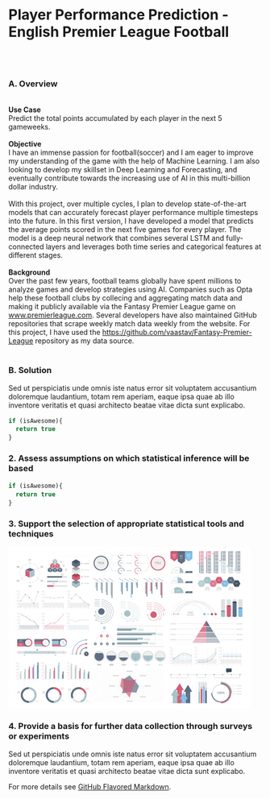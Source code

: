 # Player Performance Prediction - English Premier League Football  
<br/><br/>
### A. Overview
\
**Use Case**\
Predict the total points accumulated by each player in the next 5 gameweeks.\
\
**Objective** \
I have an immense passion for football(soccer) and I am eager to improve my understanding of the game with the help of Machine Learning. I am also looking to develop my skillset in Deep Learning and Forecasting, and eventually contribute towards the increasing use of AI in this multi-billion dollar industry.\
\
With this project, over multiple cycles, I plan to develop state-of-the-art models that can accurately forecast player performance multiple timesteps into the future. In this first version, I have developed a model that predicts the average points scored in the next five games for every player. The model is a deep neural network that combines several LSTM and fully-connected layers and leverages both time series and categorical features at different stages.\
\
**Background** \
Over the past few years, football teams globally have spent millions to analyze games and develop strategies using AI. Companies such as Opta help these football clubs by collecing and aggregating match data and making it publicly available via the Fantasy Premier League game on www.premierleague.com. Several developers have also maintained GitHub repositories that scrape weekly match data weekly from the website. For this project, I have used the https://github.com/vaastav/Fantasy-Premier-League repository as my data source.
<br/><br/>
### B. Solution

Sed ut perspiciatis unde omnis iste natus error sit voluptatem accusantium doloremque laudantium, totam rem aperiam, eaque ipsa quae ab illo inventore veritatis et quasi architecto beatae vitae dicta sunt explicabo. 

```javascript
if (isAwesome){
  return true
}
```

### 2. Assess assumptions on which statistical inference will be based

```javascript
if (isAwesome){
  return true
}
```

### 3. Support the selection of appropriate statistical tools and techniques

<img src="images/dummy_thumbnail.jpg?raw=true"/>

### 4. Provide a basis for further data collection through surveys or experiments

Sed ut perspiciatis unde omnis iste natus error sit voluptatem accusantium doloremque laudantium, totam rem aperiam, eaque ipsa quae ab illo inventore veritatis et quasi architecto beatae vitae dicta sunt explicabo. 

For more details see [GitHub Flavored Markdown](https://guides.github.com/features/mastering-markdown/).
